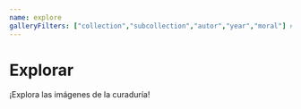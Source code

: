 ```yaml
---
name: explore
galleryFilters: ["collection","subcollection","autor","year","moral"] ## Lista de metadatos para ampliar el filtro de la galería. p.e. ["pid", "label"]
---
```


# Explorar

¡Explora las imágenes de la curaduría!


<!-- La barra de búsqueda y la galería se cargan automáticamente -->